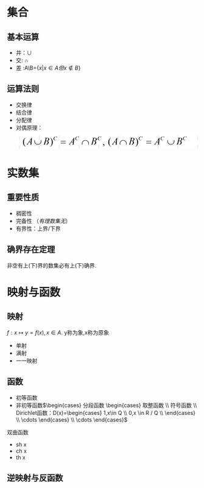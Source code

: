 # 集合
## 基本运算
* 并：$\cup$
* 交: $\cap$
* 差 :A\B=$\displaystyle \left\{x|x \in A 但x \notin B  \right\}$

## 运算法则
* 交换律
* 结合律
* 分配律
* 对偶原理：![](images/2022-11-01-14-32-19.png)



# 实数集
## 重要性质
* 稠密性
* 完备性  （*有理数集无*）
* 有界性：上界/下界

## 确界存在定理
非空有上(下)界的数集必有上(下)确界.

# 映射与函数
## 映射
$f:x \mapsto y=f(x),x \in A.$
y称为象,x称为原象
  * 单射
  * 满射
  * 一一映射

## 函数
* 初等函数
* 非初等函数$\begin{cases}
    分段函数 \begin{cases}
        取整函数 \\ 符号函数 \\ Dirichlet函数：D(x)=\begin{cases}
            1,x\in Q \\ 0,x \in R / Q \\
        \end{cases} \\ \cdots 
    \end{cases} \\ \cdots 
\end{cases}$

双曲函数
* sh x
* ch x
* th x
## 逆映射与反函数

